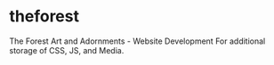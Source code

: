# theforest
The Forest Art and Adornments - Website Development
For additional storage of CSS, JS, and Media. 
